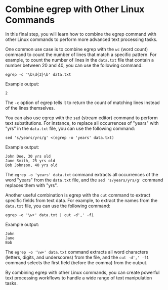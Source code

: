 # Combine egrep with Other Linux Commands

In this final step, you will learn how to combine the egrep command with other Linux commands to perform more advanced text processing tasks.

One common use case is to combine egrep with the `wc` (word count) command to count the number of lines that match a specific pattern. For example, to count the number of lines in the `data.txt` file that contain a number between 20 and 40, you can use the following command:

```
egrep -c '\b\d{2}\b' data.txt
```

Example output:

```
2
```

The `-c` option of egrep tells it to return the count of matching lines instead of the lines themselves.

You can also use egrep with the `sed` (stream editor) command to perform text substitutions. For instance, to replace all occurrences of "years" with "yrs" in the `data.txt` file, you can use the following command:

```
sed 's/years/yrs/g' <(egrep -o 'years' data.txt)
```

Example output:

```
John Doe, 30 yrs old
Jane Smith, 25 yrs old
Bob Johnson, 40 yrs old
```

The `egrep -o 'years' data.txt` command extracts all occurrences of the word "years" from the `data.txt` file, and the `sed 's/years/yrs/g'` command replaces them with "yrs".

Another useful combination is egrep with the `cut` command to extract specific fields from text data. For example, to extract the names from the `data.txt` file, you can use the following command:

```
egrep -o '\w+' data.txt | cut -d',' -f1
```

Example output:

```
John
Jane
Bob
```

The `egrep -o '\w+' data.txt` command extracts all word characters (letters, digits, and underscores) from the file, and the `cut -d',' -f1` command selects the first field (before the comma) from the output.

By combining egrep with other Linux commands, you can create powerful text processing workflows to handle a wide range of text manipulation tasks.
